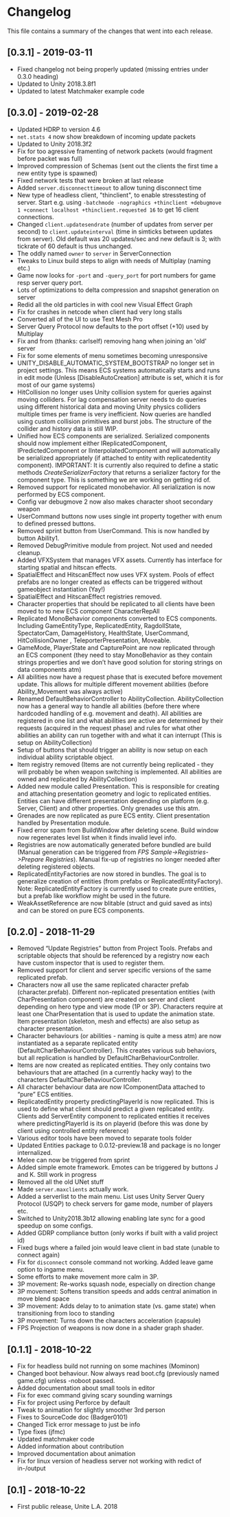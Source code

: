 # Changelog

This file contains a summary of the changes that went into each release.

## [0.3.1] - 2019-03-11

- Fixed changelog not being properly updated (missing entries under 0.3.0 heading)
- Updated to Unity 2018.3.8f1
- Updated to latest Matchmaker example code

## [0.3.0] - 2019-02-28

- Updated HDRP to version 4.6
- `net.stats 4` now show breakdown of incoming update packets
- Updated to Unity 2018.3f2
- Fix for too agressive framenting of network packets (would fragment before packet was full)
- Improved compression of Schemas (sent out the clients the first time a new entity type is spawned)
- Fixed network tests that were broken at last release
- Added `server.disconnecttimeout` to allow tuning disconnect time
- New type of headless client, "thinclient", to enable stresstesting of server. Start e.g. using `-batchmode -nographics +thinclient +debugmove 1 +connect localhost +thinclient.requested 16` to get 16 client connections.
- Changed `client.updatesendrate` (number of updates from server per second) to `client.updateinterval` (time in simticks between updates from server). Old default was 20 updates/sec and new default is 3; with tickrate of 60 default is thus unchanged.
- The oddly named `owner` to `server` in ServerConnection
- Tweaks to Linux build steps to align with needs of Multiplay (naming etc.)
- Game now looks for `-port` and `-query_port` for port numbers for game resp server query port.
- Lots of optimizations to delta compression and snapshot generation on server
- Redid all the old particles in with cool new Visual Effect Graph
- Fix for crashes in netcode when client had very long stalls
- Converted all of the UI to use Text Mesh Pro
- Server Query Protocol now defaults to the port offset (+10) used by Multiplay
- Fix and from (thanks: carlself) removing hang when joining an 'old' server
- Fix for some elements of menu sometimes becoming unresponsive
- UNITY_DISABLE_AUTOMATIC_SYSTEM_BOOTSTRAP no longer set in project settings. This means ECS systems automatically starts and runs in edit mode (Unless [DisableAutoCreation] attribute is set, which it is for most of our game systems)
- HitCollision no longer uses Unity collision system for queries against moving colliders. For lag compensation server needs to do queries using different historical data and moving Unity physics colliders multiple times per frame is very inefficient. Now queries are handled using custom collision primitives and burst jobs. The structure of the collider and history data is still WIP.
- Unified how ECS components are serialized. Serialized components should now implement either IReplicatedComponent, IPredictedComponent or IInterpolatedComponent and will automatically be serialized appropriately (if attached to entity with replicatedentity component). IMPORTANT: It is currently also required to define a static methods _CreateSerializerFactory_ that returns a serializer factory for the component type. This is something we are working on getting rid of.
- Removed support for replicated monobehavior. All serialization is now performed by ECS component.
- Config var debugmove 2  now also makes character shoot secondary weapon
- UserCommand buttons now uses single int property together with enum to defined pressed buttons. 
- Removed sprint button from UserCommand. This is now handled by button Ability1.
- Removed DebugPrimitive module from project. Not used and needed cleanup.
- Added VFXSystem that manages VFX assets. Currently has interface for starting spatial and hitscan effects. 
- SpatialEffect and HitscanEffect now uses VFX system. Pools of effect prefabs are no longer created as effects can be triggered without gameobject instantiation (Yay!)
- SpatialEffect and HitscanEffect registries removed.
- Character properties that should be replicated to all clients have been moved to to new ECS component CharacterRepAll
- Replicated MonoBehavior components converted to ECS components. Including GameEntityType, ReplicatedEntity, RagdollState, SpectatorCam, DamageHistory, HealthState, UserCommand, HitCollisionOwner , TeleporterPresentation, Moveable.
- GameMode, PlayerState and CapturePoint are now replicated through an ECS component (they need to stay MonoBehavior as they contain strings properties and we don’t have good solution for storing strings on data components atm)
- All abilities now have a request phase that is executed before movement update. This allows for multiple different movement abilities (before Ability_Movement was always active)
- Renamed DefaultBehaviorController to AbilityCollection. AbilityCollection now has a general way to handle all abilities (before there where hardcoded handling of e.g. movement and death). All abilities are registered in one list and what abilities are active are determined by their requests (acquired in the request phase) and rules for what other abilities an ability can run together with and what it can interrupt (This is setup on AbilityCollection) 
- Setup of buttons that should trigger an ability is now setup on each individual ability scriptable object.
- Item registry removed (Items are not currently being replicated - they will probably be when weapon switching is implemented. All abilities are owned and replicated by AbilityCollection)
- Added new module called Presentation. This is responsible for creating and attaching presentation geometry and logic to replicated entities. Entities can have different presentation depending on platform (e.g. Server, Client) and other properties. Only grenades use this atm. 
- Grenades are now replicated as pure ECS entity. Client presentation handled by Presentation module.
- Fixed error spam from BuildWindow after deleting scene. Build window now regenerates level list when it finds invalid level info.
- Registries are now automatically generated before bundled are build (Manual generation can be triggered from _FPS Sample->Registries->Prepare Registries_). Manual fix-up of registries no longer needed after deleting registered objects.
- ReplicatedEntityFactories are now stored in bundles. The goal is to generalize creation of entities (from prefabs or ReplicatedEntityFactory). Note: ReplicatedEntityFactory is currently used to create pure entities, but a prefab like workflow might be used in the future.   
- WeakAssetReference are now blitable (struct and guid saved as ints) and can be stored on pure ECS components.


## [0.2.0] - 2018-11-29
- Removed “Update Registries” button from Project Tools. Prefabs and scriptable objects that should be referenced by a registry now each have custom inspector that is used to register them.
- Removed support for client and server specific versions of the same replicated prefab. 
- Characters now all use the same replicated character prefab (character.prefab). Different non-replicated presentation entities (with CharPresentation component) are created on server and client depending on hero type and view mode (1P or 3P). Characters require at least one CharPresentation that is used to update the animation state. Item presentation (skeleton, mesh and effects) are also setup as character presentation.
- Character behaviours (or abilities - naming is quite a mess atm) are now instantiated as a separate replicated entity (DefaultCharBehaviourController). This creates various sub behaviors, but all replication is handled by DefaultCharBehaviourController.
- Items are now created as replicated entities. They only contains two behaviours that are attached (in a currently hacky way) to the characters DefaultCharBehaviourController.
- All character behaviour data are now IComponentData attached to “pure” ECS entities.
- ReplicatedEntity property predictingPlayerId is now replicated. This is used to define what client should predict a given replicated entity. Clients add ServerEntity component to replicated entities it receives where predictingPlayerId is its on playerid (before this was done by client using controlled entity reference)
- Various editor tools have been moved to separate tools folder
- Updated Entities package to 0.0.12-preview.18 and package is no longer internalized.
- Melee can now be triggered from sprint
- Added simple emote framework. Emotes can be triggered by buttons J and K. Still work in progress
- Removed all the old UNet stuff
- Made `server.maxclients` actually work.
- Added a serverlist to the main menu. List uses Unity Server Query Protocol (USQP) to check servers for game mode, number of players etc.
- Switched to Unity2018.3b12 allowing enabling late sync for a good speedup on some configs.
- Added GDRP compliance button (only works if built with a valid project id)
- Fixed bugs where a failed join would leave client in bad state (unable to connect again)
- Fix for `disconnect` console command not working. Added leave game option to ingame menu.
- Some efforts to make movement more calm in 3P.
- 3P movement: Re-works squash node, especially on direction change
- 3P movement: Softens transition speeds and adds central animation in move blend space
- 3P movement: Adds delay to to animation state (vs. game state) when transitioning from loco to standing
- 3P movement: Turns down the characters acceleration (capsule)
- FPS Projection of weapons is now done in a shader graph shader.

## [0.1.1] - 2018-10-22
- Fix for headless build not running on some machines (Mominon)
- Changed boot behaviour. Now always read boot.cfg (previously named game.cfg) unless -noboot passed.
- Added documentation about small tools in editor
- Fix for exec command giving scary sounding warnings
- Fix for project using Perforce by default
- Tweak to animation for slightly smoother 3rd person
- Fixes to SourceCode doc (Badger0101)
- Changed Tick error message to just be info
- Type fixes (jfmc)
- Updated matchmaker code 
- Added information about contribution
- Improved documentation about animation
- Fix for linux version of headless server not working with redict of in-/output

## [0.1] - 2018-10-22
- First public release, Unite L.A. 2018

